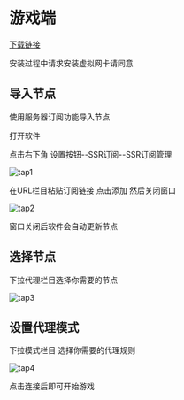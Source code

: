 # 游戏端

[下载链接](http://shadowsocks-download.oss-cn-beijing.aliyuncs.com/ssr-game.7z)

安装过程中请求安装虚拟网卡请同意

## 导入节点

使用服务器订阅功能导入节点

打开软件

点击右下角  设置按钮--SSR订阅--SSR订阅管理

![tap1](https://shadowsocks-tutorial.oss-cn-beijing.aliyuncs.com/tap1.png)

在URL栏目粘贴订阅链接 点击添加 然后关闭窗口

![tap2](https://shadowsocks-tutorial.oss-cn-beijing.aliyuncs.com/tap2.png)

窗口关闭后软件会自动更新节点

## 选择节点

下拉代理栏目选择你需要的节点

![tap3](https://shadowsocks-tutorial.oss-cn-beijing.aliyuncs.com/tap3.png)

## 设置代理模式

下拉模式栏目 选择你需要的代理规则

![tap4](https://shadowsocks-tutorial.oss-cn-beijing.aliyuncs.com/tap4.png)

点击连接后即可开始游戏

